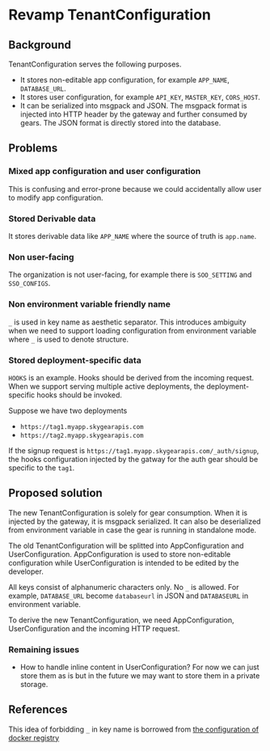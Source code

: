 # Revamp TenantConfiguration

## Background

TenantConfiguration serves the following purposes.

- It stores non-editable app configuration, for example `APP_NAME`, `DATABASE_URL`.
- It stores user configuration, for example `API_KEY`, `MASTER_KEY`, `CORS_HOST`.
- It can be serialized into msgpack and JSON. The msgpack format is injected into HTTP header by the gateway and further consumed by gears. The JSON format is directly stored into the database.

## Problems

### Mixed app configuration and user configuration

This is confusing and error-prone because we could accidentally allow user to modify app configuration.

### Stored Derivable data

It stores derivable data like `APP_NAME` where the source of truth is `app.name`.

### Non user-facing

The organization is not user-facing, for example there is `SOO_SETTING` and `SSO_CONFIGS`.

### Non environment variable friendly name

`_` is used in key name as aesthetic separator. This introduces ambiguity when we need to support loading configuration from environment variable where `_` is used to denote structure.

### Stored deployment-specific data

`HOOKS` is an example. Hooks should be derived from the incoming request. When we support serving multiple active deployments, the deployment-specific hooks should be invoked.

Suppose we have two deployments

- `https://tag1.myapp.skygearapis.com`
- `https://tag2.myapp.skygearapis.com`

If the signup request is `https://tag1.myapp.skygearapis.com/_auth/signup`, the hooks configuration injected by the gatway for the auth gear should be specific to the `tag1`.

## Proposed solution

The new TenantConfiguration is solely for gear consumption. When it is injected by the gateway, it is msgpack serialized. It can also be deserialized from environment variable in case the gear is running in standalone mode.

The old TenantConfiguration will be splitted into AppConfiguration and UserConfiguration. AppConfiguration is used to store non-editable configuration while UserConfiguration is intended to be edited by the developer.

All keys consist of alphanumeric characters only. No `_` is allowed. For example, `DATABASE_URL` become `databaseurl` in JSON and `DATABASEURL` in environment variable.

To derive the new TenantConfiguration, we need AppConfiguration, UserConfiguration and the incoming HTTP request.

### Remaining issues

- How to handle inline content in UserConfiguration? For now we can just store them as is but in the future we may want to store them in a private storage.

## References

This idea of forbidding `_` in key name is borrowed from [the configuration of docker registry](https://docs.docker.com/registry/configuration/)
